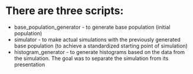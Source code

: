 # There are three scripts:

* base_population_generator - to generate base population (initial population)
* simulator - to make actual simulations with the previously generated base population (to achieve a standardized starting point of simulation)
* histogram_generator - to generate histograms based on the data from the simulation. The goal was to separate the simulation from its presentation
